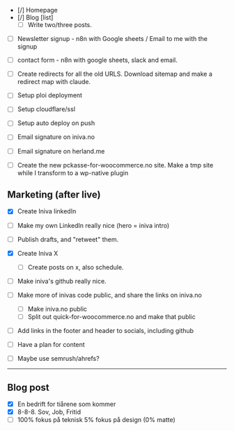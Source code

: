 - [/] Homepage
- [/] Blog [list]
  - [ ] Write two/three posts.
- [ ] Newsletter signup - n8n with Google sheets / Email to me with the signup
- [ ] contact form - n8n with google sheets, slack and email.
- [ ] Create redirects for all the old URLS. Download sitemap and make a redirect map with claude.
- [ ] Setup ploi deployment
- [ ] Setup cloudflare/ssl
- [ ] Setup auto deploy on push

- [ ] Email signature on iniva.no
- [ ] Email signature on herland.me

- [ ] Create the new pckasse-for-woocommerce.no site. Make a tmp site while I transform to a wp-native plugin

## Marketing (after live)

- [x] Create Iniva linkedIn
- [ ] Make my own LinkedIn really nice (hero = iniva intro)

- [ ] Publish drafts, and "retweet" them.

- [x] Create Iniva X
  - [ ] Create posts on x, also schedule.

- [ ] Make iniva's github really nice.

- [ ] Make more of inivas code public, and share the links on iniva.no
  - [ ] Make iniva.no public
  - [ ] Split out quick-for-woocommerce.no and make that public

- [ ] Add links in the footer and header to socials, including github
- [ ] Have a plan for content
- [ ] Maybe use semrush/ahrefs?

---

## Blog post

- [x] En bedrift for tiårene som kommer
- [x] 8-8-8. Sov, Job, Fritid
- [ ] 100% fokus på teknisk 5% fokus på design (0% matte)
